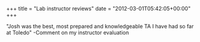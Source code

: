 +++
title = "Lab instructor reviews"
date = "2012-03-01T05:42:05+00:00"
+++

"Josh was the best, most prepared and knowledgeable TA I have had so far at Toledo"  -Comment on my instructor evaluation
			